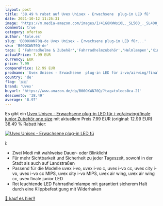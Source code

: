 ```yaml
---
layout: post
title: '38.49 % rabat auf Uvex Unisex - Erwachsene  plug-in LED fü'
date: 2021-10-12 11:26:31
image: 'https://m.media-amazon.com/images/I/41G8KWWsi0L._SL500_._SL400_.jpg'
comments: true
category: ofertas
author: 'tole.es'
slug: 'B00OXWN70Q-de Uvex Unisex - Erwachsene plug-in LED für...'
sku: 'B00OXWN70Q-de'
tags: [ 'Fahrradhelme & Zubehör','Fahrradhelmzubehör','Helmlampen','Kinder- & Jugendhelme','Radsport','Sport','Sport & Freizeit','Sportausrüstung & -bekleidung','uvex', ]
actualPrice: 7.99 EUR
currency: EUR
price: 7.99
comparePrice: 12.99 EUR
prodname: 'Uvex Unisex - Erwachsene  plug-in LED für i-vo/airwing/finale junior Zubehör  one size'
country: 'de'
flag: '🇩🇪'
brand: 'Uvex'
buyurl: 'https://www.amazon.de/dp/B00OXWN70Q/?tag=tolees0ca-21'
descuento: '38.49'
average: '8.97'
---
```


Es gibt ein [Uvex Unisex - Erwachsene  plug-in LED für i-vo/airwing/finale junior Zubehör  one size](https://www.amazon.de/dp/B00OXWN70Q/?tag=tolees0ca-21) mit aktuellem Preis 7.99 EUR (original: 12.99 EUR) 38.49 % Rabatt hier:

[![Uvex Unisex - Erwachsene  plug-in LED fü](https://m.media-amazon.com/images/I/41G8KWWsi0L._SL500_._SL400_.jpg)](https://www.amazon.de/dp/B00OXWN70Q/?tag=tolees0ca-21)

ℹ️:

- Zwei Modi mit wahlweise Dauer- oder Blinklicht
- Für mehr Sichtbarkeit und Sicherheit zu jeder Tageszeit, sowohl in der Stadt als auch auf Landstraßen
- Passend für die Modelle uvex i-vo, uvex i-vo c, uvex i-vo cc, uvex city i-vo, uvex i-vo cc MIPS, uvex city i-vo MIPS, uvex air wing, uvex air wing cc, uvex finale junior LED
- Rot leuchtende LED Fahrradhelmlampe mit garantiert sicherem Halt durch eine Klippbefestigung mit Widerhaken

[🛒 kauf es hier!!](https://www.amazon.de/dp/B00OXWN70Q/?tag=tolees0ca-21)
